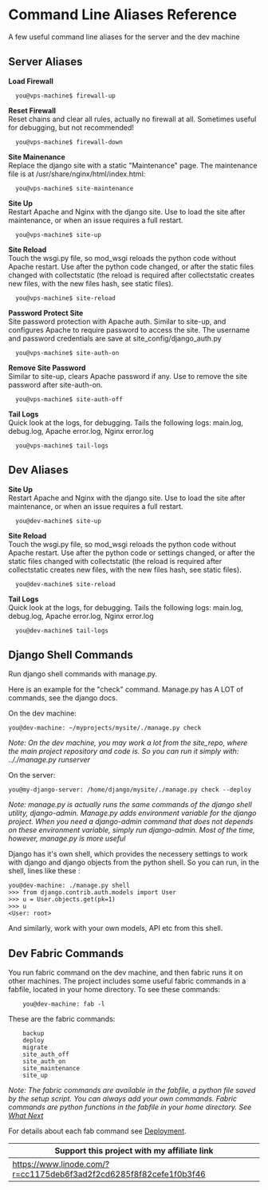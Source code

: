 # Command Line Aliases Reference

A few useful command line aliases for the server and the dev machine


## Server Aliases

**Load Firewall**

      you@vps-machine$ firewall-up

**Reset Firewall**    
Reset chains and clear all rules, actually no firewall at all. Sometimes useful for debugging, but not recommended!

      you@vps-machine$ firewall-down

**Site Mainenance**    
Replace the django site with a static "Maintenance" page. The maintenance file is at /usr/share/nginx/html/index.html:

      you@vps-machine$ site-maintenance

**Site Up**    
Restart Apache and  Nginx with the django site. Use to load the site after maintenance, or when an issue requires a full restart.

      you@vps-machine$ site-up

**Site Reload**    
Touch the wsgi.py file, so mod_wsgi reloads the python code without Apache restart. Use after the python code changed, or after the static files changed with collectstatic (the reload is required after collectstatic creates new files, with the new files hash, see static files).

      you@vps-machine$ site-reload

**Password Protect Site**    
Site password protection with Apache auth. Similar to site-up, and configures Apache to require password to access the site. The username and password credentials are save at site_config/django_auth.py

      you@vps-machine$ site-auth-on

**Remove Site Password**    
Similar to site-up, clears Apache password if any. Use to remove the site password after site-auth-on.

      you@vps-machine$ site-auth-off

**Tail Logs**    
Quick look at the logs, for debugging. Tails the following logs: main.log, debug.log, Apache error.log, Nginx error.log

      you@vps-machine$ tail-logs
      
      
## Dev Aliases

**Site Up**    
Restart Apache and  Nginx with the django site. Use to load the site after maintenance, or when an issue requires a full restart.

      you@dev-machine$ site-up

**Site Reload**    
Touch the wsgi.py file, so mod_wsgi reloads the python code without Apache restart. Use after the python code or settings changed, or after the static files changed with collectstatic (the reload is required after collectstatic creates new files, with the new files hash, see static files).

      you@dev-machine$ site-reload
      
      
**Tail Logs**    
Quick look at the logs, for debugging. Tails the following logs: main.log, debug.log, Apache error.log, Nginx error.log

      you@dev-machine$ tail-logs
      
  
## Django Shell Commands

Run django shell commands with manage.py. 

Here is an example for the "check" command. Manage.py has A LOT of commands, see the django docs.    

On the dev machine:

	you@dev-machine: ~/myprojects/mysite/./manage.py check
	
*Note: On the dev machine, you may work a lot from the site_repo, where the main project repository and code is. So you can run it simply with: .././manage.py runserver*
	
On the server:

	you@my-django-server: /home/django/mysite/./manage.py check --deploy
	
*Note: manage.py is actually runs the same commands of the django shell utility, django-admin. Manage.py adds environment variable for the django project. When you need a django-admin command that does not depends on these environment variable, simply run django-admin. Most of the time, however, manage.py is more useful*


Django has it's own shell, which provides the necessery settings to work with django and django objects from the python shell. So you can run, in the shell, lines like these :

	you@dev-machine: ./manage.py shell
	>>> from django.contrib.auth.models import User
	>>> u = User.objects.get(pk=1)
	>>> u
	<User: root>
	
And similarly, work with your own models, API etc from this shell.
       
## Dev Fabric Commands

You run fabric command on the dev machine, and then fabric runs it on other machines. The project includes some useful fabric commands in a fabfile, located in your home directory. To see these commands:

		you@dev-machine: fab -l
		
		
These are the fabric commands:
		
		backup
    	deploy
    	migrate
    	site_auth_off
    	site_auth_on
    	site_maintenance
    	site_up
    	
 

*Note: The fabric commands are available in the fabfile, a python file saved by the setup script. You can always add your own commands. Fabric commands are python functions in the fabfile in your home directory. See [What Next](what_next.md)*
		
		
For details about each fab command see [Deployment](deployment.md).

Support this project with my affiliate link| 
-------------------------------------------|
https://www.linode.com/?r=cc1175deb6f3ad2f2cd6285f8f82cefe1f0b3f46|











